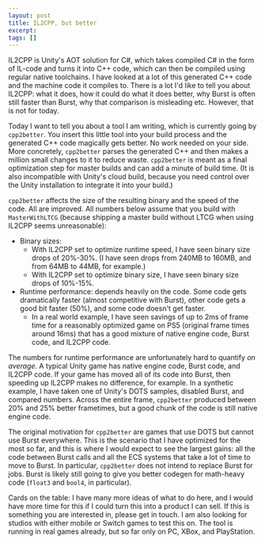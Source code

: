 ```yaml
---
layout: post
title: IL2CPP, but better
excerpt:
tags: []
---
```


IL2CPP is Unity's AOT solution for C#, which takes compiled C# in the form of IL-code and turns it into C++ code, which can then be compiled using regular native toolchains. I have looked at a lot of this generated C++ code and the machine code it compiles to. There is a lot I'd like to tell you about IL2CPP: what it does, how it could do what it does better, why Burst is often still faster than Burst, why that comparison is misleading etc. However, that is not for today.

Today I want to tell you about a tool I am writing, which is currently going by `cpp2better`. You insert this little tool into your build process and the generated C++ code magically gets better. No work needed on your side. More concretely, `cpp2better` parses the generated C++ and then makes a million small changes to it to reduce waste. `cpp2better` is meant as a final optimization step for master builds and can add a minute of build time. (It is also incompatible with Unity's cloud build, because you need control over the Unity installation to integrate it into your build.)

`cpp2better` affects the size of the resulting binary and the speed of the code. All are improved. All numbers below assume that you build with `MasterWithLTCG` (because shipping a master build without LTCG when using IL2CPP seems unreasonable):
 * Binary sizes:
    * With IL2CPP set to optimize runtime speed, I have seen binary size drops of 20%-30%. (I have seen drops from 240MB to 160MB, and from 64MB to 44MB, for example.)
    * With IL2CPP set to optimize binary size, I have seen binary size drops of 10%-15%.
 * Runtime performance: depends heavily on the code. Some code gets dramatically faster (almost competitive with Burst), other code gets a good bit faster (50%), and some code doesn't get faster.
    * In a real world example, I have seen savings of up to 2ms of frame time for a reasonably optimized game on PS5 (original frame times around 16ms) that has a good mixture of native engine code, Burst code, and IL2CPP code.

The numbers for runtime performance are unfortunately hard to quantify _on average_. A typical Unity game has native engine code, Burst code, and IL2CPP code. If your game has moved all of its code into Burst, then speeding up IL2CPP makes no difference, for example. In a synthetic example, I have taken one of Unity's DOTS samples, disabled Burst, and compared numbers. Across the entire frame, `cpp2better` produced between 20% and 25% better frametimes, but a good chunk of the code is still native engine code.

The original motivation for `cpp2better` are games that use DOTS but cannot use Burst everywhere. This is the scenario that I have optimized for the most so far, and this is where I would expect to see the largest gains: all the code between Burst calls and all the ECS systems that take a lot of time to move to Burst. In particular, `cpp2better` does not intend to replace Burst for jobs. Burst is likely still going to give you better codegen for math-heavy code (`float3` and `bool4`, in particular).

Cards on the table: I have many more ideas of what to do here, and I would have more time for this if I could turn this into a product I can sell. If this is something you are interested in, please get in touch. I am also looking for studios with either mobile or Switch games to test this on. The tool is running in real games already, but so far only on PC, XBox, and PlayStation.
